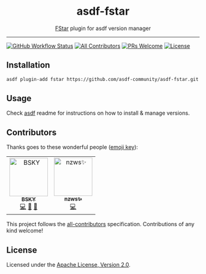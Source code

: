 <div align="center">
<h1>asdf-fstar</h1>
<span><a href="https://www.fstar-lang.org">FStar</a> plugin for asdf version manager</span>
</div>
<hr />

[![GitHub Workflow Status](https://img.shields.io/github/workflow/status/asdf-community/asdf-fstar/Main%20workflow?style=flat-square)](https://github.com/asdf-community/asdf-fstar/actions)
[![All Contributors](https://img.shields.io/badge/all_contributors-2-orange.svg?style=flat-square)](#contributors)
[![PRs Welcome](https://img.shields.io/badge/PRs-welcome-brightgreen.svg?style=flat-square)](http://makeapullrequest.com)
[![License](https://img.shields.io/github/license/asdf-community/asdf-fstar?style=flat-square&color=brightgreen)](https://github.com/asdf-community/asdf-fstar/blob/master/LICENSE)

## Installation

```bash
asdf plugin-add fstar https://github.com/asdf-community/asdf-fstar.git
```

## Usage

Check [asdf](https://github.com/asdf-vm/asdf) readme for instructions on how to
install & manage versions.

## Contributors

Thanks goes to these wonderful people
([emoji key](https://allcontributors.org/docs/en/emoji-key)):

<!-- ALL-CONTRIBUTORS-LIST:START - Do not remove or modify this section -->
<!-- prettier-ignore -->
<table>
  <tr>
    <td align="center"><a href="https://bsky.moe"><img src="https://avatars3.githubusercontent.com/u/38746192?v=4" width="100px;" alt="BSKY"/><br /><sub><b>BSKY</b></sub></a><br /><a href="https://github.com/asdf-community/asdf-fstar/commits?author=imbsky" title="Code">💻</a> <a href="https://github.com/asdf-community/asdf-fstar/commits?author=imbsky" title="Documentation">📖</a> <a href="#maintenance-imbsky" title="Maintenance">🚧</a></td>
    <td align="center"><a href="https://nzws.me"><img src="https://avatars0.githubusercontent.com/u/14953122?v=4" width="100px;" alt="nzws✨"/><br /><sub><b>nzws✨</b></sub></a><br /><a href="https://github.com/asdf-community/asdf-fstar/commits?author=nzws" title="Code">💻</a></td>
  </tr>
</table>

<!-- ALL-CONTRIBUTORS-LIST:END -->

This project follows the
[all-contributors](https://github.com/all-contributors/all-contributors)
specification. Contributions of any kind welcome!

## License

Licensed under the
[Apache License, Version 2.0](https://www.apache.org/licenses/LICENSE-2.0).
